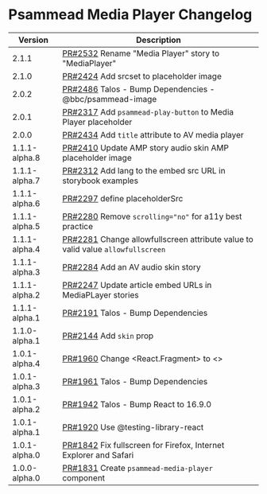 # Psammead Media Player Changelog

<!-- prettier-ignore -->
| Version       | Description                                                                                                                  |
| ------------- | ---------------------------------------------------------------------------------------------------------------------------- |
| 2.1.1 | [PR#2532](https://github.com/bbc/psammead/pull/2532) Rename "Media Player" story to "MediaPlayer"
| 2.1.0 | [PR#2424](https://github.com/bbc/psammead/pull/2424) Add srcset to placeholder image
| 2.0.2 | [PR#2486](https://github.com/bbc/psammead/pull/2486) Talos - Bump Dependencies - @bbc/psammead-image |
| 2.0.1 | [PR#2317](https://github.com/bbc/psammead/pull/2317) Add `psammead-play-button` to Media Player placeholder |
| 2.0.0 | [PR#2434](https://github.com/bbc/psammead/pull/2434) Add `title` attribute to AV media player |
| 1.1.1-alpha.8 | [PR#2410](https://github.com/bbc/psammead/pull/2410) Update AMP story audio skin AMP placeholder image                       |
| 1.1.1-alpha.7 | [PR#2312](https://github.com/bbc/psammead/pull/2312) Add lang to the embed src URL in storybook examples     
| 1.1.1-alpha.6 | [PR#2297](https://github.com/bbc/psammead/pull/2297) define placeholderSrc                                                   |
| 1.1.1-alpha.5 | [PR#2280](https://github.com/bbc/psammead/pull/2280) Remove `scrolling="no"` for a11y best practice                          |
| 1.1.1-alpha.4 | [PR#2281](https://github.com/bbc/psammead/pull/2281) Change allowfullscreen attribute value to valid value `allowfullscreen` |
| 1.1.1-alpha.3 | [PR#2284](https://github.com/bbc/psammead/pull/2284) Add an AV audio skin story                                              |
| 1.1.1-alpha.2 | [PR#2247](https://github.com/bbc/psammead/pull/2247) Update article embed URLs in MediaPLayer stories                        |
| 1.1.1-alpha.1 | [PR#2191](https://github.com/bbc/psammead/pull/2191) Talos - Bump Dependencies                                               |
| 1.1.0-alpha.1 | [PR#2144](https://github.com/bbc/psammead/pull/2144) Add `skin` prop                                                         |
| 1.0.1-alpha.4 | [PR#1960](https://github.com/bbc/psammead/pull/1960) Change <React.Fragment> to <>                                           |
| 1.0.1-alpha.3 | [PR#1961](https://github.com/bbc/psammead/pull/1961) Talos - Bump Dependencies                                               |
| 1.0.1-alpha.2 | [PR#1942](https://github.com/bbc/psammead/pull/1942) Talos - Bump React to 16.9.0                                            |
| 1.0.1-alpha.1 | [PR#1920](https://github.com/bbc/psammead/pull/1920) Use @testing-library-react                                              |
| 1.0.1-alpha.0 | [PR#1842](https://github.com/bbc/psammead/pull/1842) Fix fullscreen for Firefox, Internet Explorer and Safari                |
| 1.0.0-alpha.0 | [PR#1831](https://github.com/bbc/psammead/pull/1831) Create `psammead-media-player` component                                |

